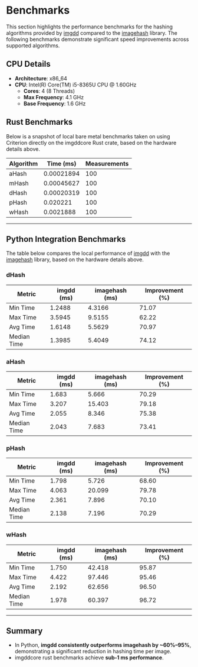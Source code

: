# Benchmarks

This section highlights the performance benchmarks for the hashing algorithms provided by [imgdd](https://github.com/aastopher/imgdd) compared to the [imagehash](https://github.com/JohannesBuchner/imagehash) library. The following benchmarks demonstrate significant speed improvements across supported algorithms.

## CPU Details

- **Architecture**: x86_64
- **CPU**: Intel(R) Core(TM) i5-8365U CPU @ 1.60GHz
    - **Cores**: 4 (8 Threads)
    - **Max Frequency**: 4.1 GHz
    - **Base Frequency**: 1.6 GHz

## Rust Benchmarks

Below is a snapshot of local bare metal benchmarks taken on using Criterion directly on the imgddcore Rust crate, based on the hardware details above.

| Algorithm | Time (ms)  | Measurements |
| --------- | ---------- | ------------ |
| aHash     | 0.00021894 | 100          |
| mHash     | 0.00045627 | 100          |
| dHash     | 0.00020319 | 100          |
| pHash     | 0.020221   | 100          |
| wHash     | 0.0021888  | 100          |

---

## Python Integration Benchmarks

The table below compares the local performance of [imgdd](https://github.com/aastopher/imgdd) with the [imagehash](https://github.com/JohannesBuchner/imagehash) library, based on the hardware details above.

### dHash

| Metric      | imgdd (ms) | imagehash (ms) | Improvement (%) |
| ----------- | ---------- | -------------- | --------------- |
| Min Time    | 1.2488     | 4.3166         | 71.07           |
| Max Time    | 3.5945     | 9.5155         | 62.22           |
| Avg Time    | 1.6148     | 5.5629         | 70.97           |
| Median Time | 1.3985     | 5.4049         | 74.12           |

### aHash

| Metric      | imgdd (ms) | imagehash (ms) | Improvement (%) |
| ----------- | ---------- | -------------- | --------------- |
| Min Time    | 1.683      | 5.666          | 70.29           |
| Max Time    | 3.207      | 15.403         | 79.18           |
| Avg Time    | 2.055      | 8.346          | 75.38           |
| Median Time | 2.043      | 7.683          | 73.41           |

### pHash

|Metric|imgdd (ms)|imagehash (ms)|Improvement (%)|
|---|---|---|---|
|Min Time|1.798|5.726|68.60|
|Max Time|4.063|20.099|79.78|
|Avg Time|2.361|7.896|70.10|
|Median Time|2.138|7.196|70.29|

### wHash

|Metric|imgdd (ms)|imagehash (ms)|Improvement (%)|
|---|---|---|---|
|Min Time|1.750|42.418|95.87|
|Max Time|4.422|97.446|95.46|
|Avg Time|2.192|62.656|96.50|
|Median Time|1.978|60.397|96.72|

---

## Summary

- In Python, **imgdd consistently outperforms imagehash by ~60%–95%**, demonstrating a significant reduction in hashing time per image.
- imgddcore rust benchmarks achieve **sub-1 ms performance**.
